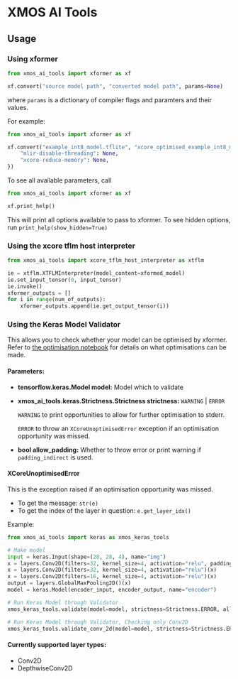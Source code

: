 # XMOS AI Tools

## Usage

### Using xformer
```python
from xmos_ai_tools import xformer as xf

xf.convert("source model path", "converted model path", params=None)
```
where `params` is a dictionary of compiler flags and paramters and their values.

For example:
```python
from xmos_ai_tools import xformer as xf

xf.convert("example_int8_model.tflite", "xcore_optimised_example_int8_model.tflite", {
    "mlir-disable-threading": None,
    "xcore-reduce-memory": None,
})
```

To see all available parameters, call
```python
from xmos_ai_tools import xformer as xf

xf.print_help()
```
This will print all options available to pass to xformer. To see hidden options, run `print_help(show_hidden=True)`


### Using the xcore tflm host interpreter
```python
from xmos_ai_tools import xcore_tflm_host_interpreter as xtflm

ie = xtflm.XTFLMInterpreter(model_content=xformed_model)
ie.set_input_tensor(0, input_tensor)
ie.invoke()
xformer_outputs = []
for i in range(num_of_outputs):
    xformer_outputs.append(ie.get_output_tensor(i))
```

### Using the Keras Model Validator
This allows you to check whether your model can be optimised by xformer. Refer to [the optimisation notebook](https://github.com/xmos/ai_tools/blob/develop/docs/optimise_for_xcore.ipynb) for details on what optimisations can be made.

#### Parameters:

- **tensorflow.keras.Model model:** Model which to validate
- **xmos_ai_tools.keras.Strictness.Strictness strictness:** `WARNING` | `ERROR`
    
    `WARNING` to print opportunities to allow for further optimisation to stderr.

    `ERROR` to throw an `XCoreUnoptimisedError` exception if an optimisation opportunity was missed.
- **bool allow_padding:** Whether to throw error or print warning if `padding_indirect` is used.

#### XCoreUnoptimisedError
This is the exception raised if an optimisation opportunity was missed.

- To get the message: `str(e)`
- To get the index of the layer in question: `e.get_layer_idx()`

Example: 
```python
from xmos_ai_tools import keras as xmos_keras_tools

# Make model
input = keras.Input(shape=(28, 28, 4), name="img")
x = layers.Conv2D(filters=32, kernel_size=4, activation="relu", padding="same")(input)
x = layers.Conv2D(filters=32, kernel_size=4, activation="relu")(x)
x = layers.Conv2D(filters=16, kernel_size=4, activation="relu")(x)
output = layers.GlobalMaxPooling2D()(x)
model = keras.Model(encoder_input, encoder_output, name="encoder")

# Run Keras Model through Validator
xmos_keras_tools.validate(model=model, strictness=Strictness.ERROR, allow_padding=False)

# Run Keras Model through Validator, Checking only Conv2D
xmos_keras_tools.validate_conv_2d(model=model, strictness=Strictness.ERROR, allow_padding=False)
```

#### Currently supported layer types:
  - Conv2D
  - DepthwiseConv2D
